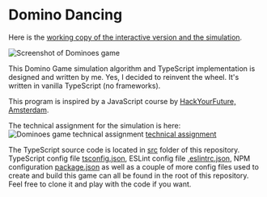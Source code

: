 # Domino Dancing

Here is the [working copy of the interactive version and the simulation](https://shenshin.github.io/domino-dancing/).

![Screenshot of Dominoes game](https://github.com/shenshin/domino-dancing/blob/master/screenshot.jpg?raw=true)

This Domino Game simulation algorithm and TypeScript implementation is designed and written by me. Yes, I decided to reinvent the wheel. It's written in vanilla TypeScript (no frameworks).

This program is inspired by a JavaScript course by [HackYourFuture, Amsterdam](https://www.hackyourfuture.net/).

The technical assignment for the simulation is here: 
![Dominoes game technical assignment](https://github.com/shenshin/domino-dancing/blob/master/dominoes-technical-assignment.png?raw=true)
[technical assignment](https://github.com/HackYourFuture/post-grad-ed/blob/master/technical-assignments/w1-w2/JS-DominoGame.pdf)

The TypeScript source code is located in [src](https://github.com/shenshin/domino-dancing/tree/master/src) folder of this repository. TypeScript config file [tsconfig.json](https://github.com/shenshin/domino-dancing/blob/master/tsconfig.json), ESLint config file [.eslintrc.json](.eslintrc.json), NPM configuration [package.json](https://github.com/shenshin/domino-dancing/blob/master/package.json) as well as a couple of more config files used to create and build this game can all be found in the root of this repository. Feel free to clone it and play with the code if you want.